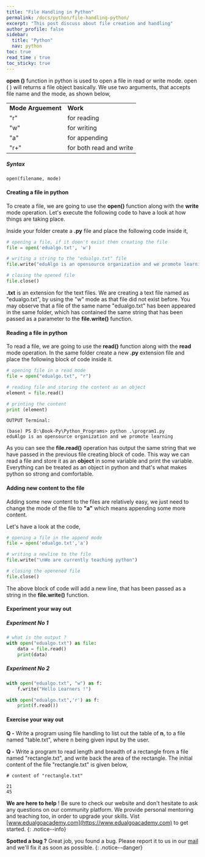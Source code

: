 ```yaml
---
title: "File Handling in Python"
permalink: /docs/python/file-handling-python/
excerpt: "This post discuss about file creation and handling"
author_profile: false
sidebar:
  title: "Python"
  nav: python
toc: true
read_time : true
toc_sticky: true
---
```


<script type="text/javascript" async
  src="https://cdn.mathjax.org/mathjax/latest/MathJax.js?config=TeX-MML-AM_CHTML">
</script>

**open ()** function in python is used to open a file in read or write mode. open ( ) will returns a file object basically. We use two arguments, that accepts file name and the mode, as shown below,

<table>
    <tr>
    	<td>
        	<b>Mode Arguement</b>
        </td>
        <td>
        	<b>Work</b>
        </td>
    </tr>
    <tr>
    	<td>
        	"r"
        </td>
        <td>
        	for reading
        </td>
    </tr>
    <tr>
    	<td>
        	"w"
        </td>
        <td>
        	for writing
        </td>
    </tr>
    <tr>
    	<td>
        	"a"
        </td>
        <td>
        	for appending
        </td>
    </tr>
    <tr>
    	<td>
        	"r+"
        </td>
        <td>
        	for both read and write
        </td>
    </tr>
</table>


##### Syntax

```python3
open(filename, mode)
```

#### Creating a file in python

To create a file, we are going to use the **open()** function along with the **write** mode operation. Let's execute the following code to have a look at how things are taking place.

Inside your folder create a **.py** file and place the following code inside it,

```python 
# opening a file, if it doen't exist then creating the file
file = open('edualgo.txt', 'w') 

# writing a string to the "edualgo.txt" file
file.write("eduAlgo is an opensource organization and we promote learning")

# closing the opened file
file.close()
```

**.txt** is an extension for the text files. We are creating a text file named as "edualgo.txt", by using the "w" mode as that file did not exist before. You may observe that a file of the same name "edualgo.txt" has been appeared in the same folder, which has contained the same string that has been passed as a parameter to the **file.write()** function.

#### Reading a file in python

To read a file, we are going to use the **read()** function along with the **read** mode operation. In the same folder create a new **.py** extension file and place the following block of code inside it.

```python
# opening file in a read mode
file = open("edualgo.txt", "r")  

# reading file and storing the content as an object
element = file.read()

# printing the content
print (element) 
```

```
OUTPUT Terminal:

(base) PS D:\Book-Py\Python_Programs> python .\program1.py
eduAlgo is an opensource organization and we promote learning
```

As you can see the **file.read()** operation has output the same string that we have passed in the previous file creating block of code. This way we can read a file and store it as an **object** in some variable and print the variable. Everything can be treated as an object in python and that's what makes python so strong and comfortable.

#### Adding new content to the file

Adding some new content to the files are relatively easy, we just need to change the mode of the file to **"a"** which means appending some more content.

Let's have a look at the code,

```python 
# opening a file in the append mode
file = open('edualgo.txt','a')

# writing a newline to the file
file.write("\nWe are currently teaching python") 

# closing the openened file
file.close() 
```

The above block of code will add a new line, that has been passed as a string in the **file.write()** function.

#### Experiment your way out

##### Experiment No 1

```python
# what is the output ?
with open("edualgo.txt") as file:   
    data = file.read()
    print(data)
```

##### Experiment No 2

```python
with open("edualgo.txt", "w") as f:  
    f.write("Hello Learners !") 

with open("edualgo.txt",'r') as f:
    print(f.read())
```

#### Exercise your way out

**Q -** Write a program using file handling to list out the table of **n**, to a file named "table.txt", where n being given input by the user.

**Q -** Write a program to read length and breadth of a rectangle from a file named "rectangle.txt", and write back the area of the rectangle. The initial content of the file "rectangle.txt" is given below,

```
# content of "rectangle.txt"

21
45
```

<i class="fas fa-lightbulb fa-2x"></i> **We are here to help** ! Be sure to check our website and don't hesitate to ask any questions on our community platform. We provide personal mentoring and teaching too, in order to upgrade your skills. Vist [www.edualgoacademy.com](https://www.edualgoacademy.com) to get started.
{: .notice--info}

<i class="fas fa-bug fa-2x"></i> **Spotted a bug ?** Great job, you found a bug. Please report it to us in our [mail](mailto:founder@edualgoacademy.com) and we'll fix it as soon as possible.
{: .notice--danger}



